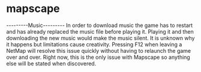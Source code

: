 # mapscape

---------Music---------
In order to download music the game has to restart and has already replaced the music file before playing it.
Playing it and then downloading the new music would make the music silent.
It is unknown why it happens but limitations cause creativity.
Pressing F12 when leaving a NetMap will resolve this issue quickly without having to relaunch the game over and over.
Right now, this is the only issue with Mapscape so anything else will be stated when discovered.
